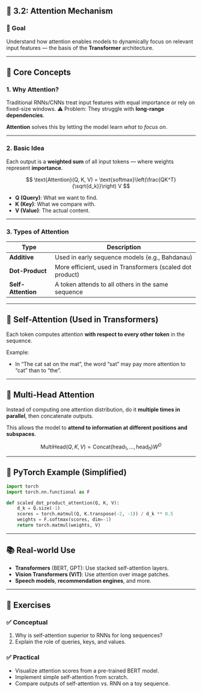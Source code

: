 

## 📘 3.2: Attention Mechanism

### 🎯 Goal

Understand how attention enables models to dynamically focus on relevant input features — the basis of the **Transformer** architecture.

---

## 🧠 Core Concepts

### 1. **Why Attention?**

Traditional RNNs/CNNs treat input features with equal importance or rely on fixed-size windows.
⚠️ Problem: They struggle with **long-range dependencies**.

**Attention** solves this by letting the model learn *what to focus on*.

---

### 2. **Basic Idea**

Each output is a **weighted sum** of all input tokens — where weights represent **importance**.

$$
\text{Attention}(Q, K, V) = \text{softmax}\left(\frac{QK^T}{\sqrt{d_k}}\right) V
$$

* **Q (Query)**: What we want to find.
* **K (Key)**: What we compare with.
* **V (Value)**: The actual content.

---

### 3. **Types of Attention**

| Type               | Description                                               |
| ------------------ | --------------------------------------------------------- |
| **Additive**       | Used in early sequence models (e.g., Bahdanau)            |
| **Dot-Product**    | More efficient, used in Transformers (scaled dot product) |
| **Self-Attention** | A token attends to all others in the same sequence        |

---

## 🔄 Self-Attention (Used in Transformers)

Each token computes attention **with respect to every other token** in the sequence.

Example:

* In “The cat sat on the mat”, the word “sat” may pay more attention to “cat” than to “the”.

---

## 🔀 Multi-Head Attention

Instead of computing one attention distribution, do it **multiple times in parallel**, then concatenate outputs.

This allows the model to **attend to information at different positions and subspaces**.

$$
\text{MultiHead}(Q, K, V) = \text{Concat}(\text{head}_1, ..., \text{head}_h)W^O
$$

---

## 🔧 PyTorch Example (Simplified)

```python
import torch
import torch.nn.functional as F

def scaled_dot_product_attention(Q, K, V):
    d_k = Q.size(-1)
    scores = torch.matmul(Q, K.transpose(-2, -1)) / d_k ** 0.5
    weights = F.softmax(scores, dim=-1)
    return torch.matmul(weights, V)
```

---

## 📚 Real-world Use

* **Transformers** (BERT, GPT): Use stacked self-attention layers.
* **Vision Transformers (ViT)**: Use attention over image patches.
* **Speech models**, **recommendation engines**, and more.

---

## 🧪 Exercises

### ✅ Conceptual

1. Why is self-attention superior to RNNs for long sequences?
2. Explain the role of queries, keys, and values.

### ✅ Practical

* Visualize attention scores from a pre-trained BERT model.
* Implement simple self-attention from scratch.
* Compare outputs of self-attention vs. RNN on a toy sequence.

